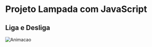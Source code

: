 # **Projeto Lampada com JavaScript**



## **Liga e Desliga**



![Animacao](C:\ProjectsCode\Lampada\img\Animacao.gif)



